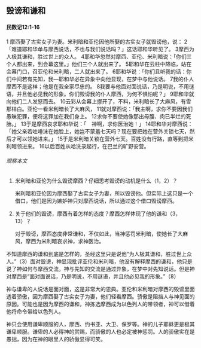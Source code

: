 ## 毁谤和谦和

#### 民数记12:1-16

1 摩西娶了古实女子为妻。米利暗和亚伦因他所娶的古实女子就毁谤他，说： 2「难道耶和华单与摩西说话，不也与我们说话吗？」这话耶和华听见了。 3摩西为人极其谦和，胜过世上的众人。 4耶和华忽然对摩西、亚伦、米利暗说：「你们三个人都出来，到会幕这里。」他们三个人就出来了。 5耶和华在云柱中降临，站在会幕门口，召亚伦和米利暗，二人就出来了。 6耶和华说：「你们且听我的话：你们中间若有先知，我—耶和华必在异象中向他显现，在梦中与他说话。 7我的仆人摩西不是这样；他是在我全家尽忠的。 8我要与他面对面说话，乃是明说，不用谜语，并且他必见我的形象。你们毁谤我的仆人摩西，为何不惧怕呢？」
9耶和华就向他们二人发怒而去。 10云彩从会幕上挪开了，不料，米利暗长了大麻风，有雪那样白。亚伦一看米利暗长了大麻风， 11就对摩西说：「我主啊，求你不要因我们愚昧犯罪，便将这罪加在我们身上。 12求你不要使她像那出母腹、肉已半烂的死胎。」 13于是摩西哀求耶和华说：「　神啊，求你医治她！」 14耶和华对摩西说：「她父亲若吐唾沫在她脸上，她岂不蒙羞七天吗？现在要把她在营外关锁七天，然后才可以领她进来。」 15于是米利暗关锁在营外七天。百姓没有行路，直等到把米利暗领进来。 16以后百姓从哈洗录起行，在巴兰的旷野安营。

###### 观察本文

1. 米利暗和亚伦为什么毁谤摩西？仔细思考毁谤的动机是什么（1，2）？

    米利暗和亚伦因为摩西娶了古实女子为妻，所以毁谤他。但实际上这只是一个借口，他们是因为嫉妒神只对摩西说话，所以通过这个借口毁谤摩西。

2. 关于他们的毁谤，摩西有着怎样的态度？摩西怎样体现了他的谦和（3，13）？

    对于毁谤，摩西态度非常谦和，不仅如此，当神惩罚米利暗，使她长了大麻风，摩西为米利暗哀求神，求神医治。

不知道摩西的谦和到底是怎样的，圣经这里只是说他“为人极其谦和，胜过世上众人。”（3）面对毁谤，神显现批评亚伦和米利暗，他没有解释摩西的谦和，他只是说了神如何与摩西交流。神与先知的交流是通过异象，在梦中对先知说话。但是神对摩西是“面对面说话，乃是明说，不用谜语，并且他必见我的形象。”（8）

神与谦卑的人说话是面对面，这是非常大的恩典。亚伦和米利暗对摩西的毁谤里面透着骄傲，因为摩西娶了古实女子为妻，他们轻看摩西。骄傲是阻挡人与神见面的原因。可能也是因为摩西的谦和，神拣选摩西成为以色列人的带领者，神可以借着他将命令带给以色列人。

神只会使用谦卑顺服的人，摩西、约书亚、大卫、保罗等。神的儿子耶稣更是极其谦卑顺服。谦卑的人必得神的赏赐，而骄傲的人也必定被神惩罚。人的骄傲实在是愚拙，因为在神的眼里人的骄傲显得可笑。